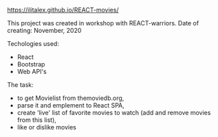 https://ilitalex.github.io/REACT-movies/

This project was created in workshop with REACT-warriors. Date of creating: November, 2020

Techologies used: 
- React 
- Bootstrap 
- Web API's

The task:

- to get Movielist from themoviedb.org, 
- parse it and emplement to React SPA,
- create 'live' list of favorite movies to watch (add and remove movies from this list),
- like or dislike movies
